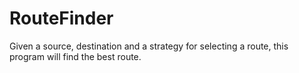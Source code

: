 # RouteFinder
Given a source, destination and a strategy for selecting a route, this program will find the best route.
